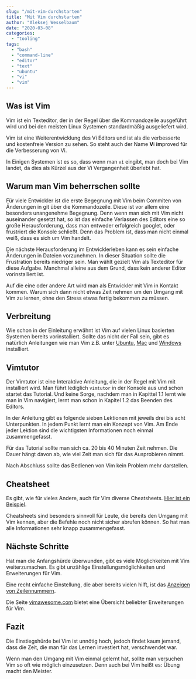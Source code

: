 ```yaml
---
slug: "/mit-vim-durchstarten"  
title: "Mit Vim durchstarten"
author: "Aleksej Wesselbaum"
date: "2020-03-08"
categories: 
  - "tooling"
tags: 
  - "bash"
  - "command-line"
  - "editor"
  - "text"
  - "ubuntu"
  - "vi"
  - "vim"
---
```


## Was ist Vim

Vim ist ein Texteditor, der in der Regel über die Kommandozeile ausgeführt wird und bei den meisten Linux Systemen standardmäßig ausgeliefert wird.

Vim ist eine Weiterentwicklung des Vi Editors und ist als die verbesserte und kostenfreie Version zu sehen. So steht auch der Name **V**i **im**proved für die Verbesserung von Vi.

In Einigen Systemen ist es so, dass wenn man `vi` eingibt, man doch bei Vim landet, da dies als Kürzel aus der Vi Vergangenheit überlebt hat.

## Warum man Vim beherrschen sollte

Für viele Entwickler ist die erste Begegnung mit Vim beim Commiten von Änderungen in git über die Kommandozeile. Diese ist vor allem eine besonders unangenehme Begegnung. Denn wenn man sich mit Vim nicht auseinander gesetzt hat, so ist das einfache Verlassen des Editors eine so große Herausforderung, dass man entweder erfolgreich googlet, oder frustriert die Konsole schließt. Denn das Problem ist, dass man nicht einmal weiß, dass es sich um Vim handelt.

Die nächste Herausforderung im Entwicklerleben kann es sein einfache Änderungen in Dateien vorzunehmen. In dieser Situation sollte die Frustration bereits niedriger sein. Man wählt gezielt Vim als Texteditor für diese Aufgabe. Manchmal alleine aus dem Grund, dass kein anderer Editor vorinstalliert ist.

Auf die eine oder andere Art wird man als Entwickler mit Vim in Kontakt kommen. Warum sich dann nicht etwas Zeit nehmen um den Umgang mit Vim zu lernen, ohne den Stress etwas fertig bekommen zu müssen.

## Verbreitung

Wie schon in der Einleitung erwähnt ist Vim auf vielen Linux basierten Systemen bereits vorinstalliert. Sollte das nicht der Fall sein, gibt es natürlich Anleitungen wie man Vim z.B. unter [Ubuntu](https://linuxhandbook.com/install-vim-ubuntu/), [Mac](https://sourabhbajaj.com/mac-setup/Vim/README.html) und [Windows](https://www.thewindowsclub.com/install-vim-text-editor-on-windows) installiert.

## Vimtutor

Der Vimtutor ist eine Interaktive Anleitung, die in der Regel mit Vim mit installiert wird. Man führt lediglich `vimtutor` in der Konsole aus und schon startet das Tutorial. Und keine Sorge, nachdem man in Kapittel 1.1 lernt wie man in Vim navigiert, lernt man schon in Kapitel 1.2 das Beenden des Editors.

In der Anleitung gibt es folgende sieben Lektionen mit jeweils drei bis acht Unterpunkten. In jedem Punkt lernt man ein Konzept von Vim. Am Ende jeder Lektion sind die wichtigsten Informationen noch einmal zusammengefasst.

Für das Tutorial sollte man sich ca. 20 bis 40 Minuten Zeit nehmen. Die Dauer hängt davon ab, wie viel Zeit man sich für das Ausprobieren nimmt.

Nach Abschluss sollte das Bedienen von Vim kein Problem mehr darstellen.

## Cheatsheet

Es gibt, wie für vieles Andere, auch für Vim diverse Cheatsheets. [Hier ist ein Beispiel](https://vim.rtorr.com/).

Cheatsheets sind besonders sinnvoll für Leute, die bereits den Umgang mit Vim kennen, aber die Befehle noch nicht sicher abrufen können. So hat man alle Informationen sehr knapp zusammengefasst.

## Nächste Schritte

Hat man die Anfangshürde überwunden, gibt es viele Möglichkeiten mit Vim weiterzumachen. Es gibt unzählige Einstellungsmöglichkeiten und Erweiterungen für Vim.

Eine recht einfache Einstellung, die aber bereits vielen hilft, ist das [Anzeigen von Zeilennummern](https://vim.fandom.com/wiki/Display_line_numbers).

Die Seite [vimawesome.com](https://vimawesome.com) bietet eine Übersicht beliebter Erweiterungen für Vim.

## Fazit

Die Einstiegshürde bei Vim ist unnötig hoch, jedoch findet kaum jemand, dass die Zeit, die man für das Lernen investiert hat, verschwendet war.

Wenn man den Umgang mit Vim einmal gelernt hat, sollte man versuchen Vim so oft wie möglich einzusetzen. Denn auch bei Vim heißt es: Übung macht den Meister.
